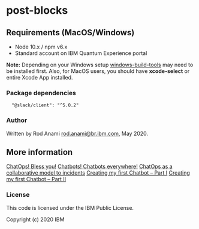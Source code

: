 # post-blocks

## Requirements (MacOS/Windows)

* Node 10.x / npm v6.x
* Standard account on IBM Quantum Experience portal

**Note:** Depending on your Windows setup [windows-build-tools](https://www.npmjs.com/package/windows-build-tools) may need to be installed first. Also, for MacOS users, you should have **xcode-select** or entire Xcode App installed.

### Package dependencies
```
  "@slack/client": "^5.0.2"
```

### Author
Written by Rod Anami <rod.anami@br.ibm.com>, May 2020.

## More information

[ChatOps! Bless you!](https://www.linkedin.com/pulse/chatops-bless-you-rod-anami/)
[Chatbots! Chatbots everywhere!](https://www.linkedin.com/pulse/chatbots-everywhere-rod-anami/)
[ChatOps as a collaborative model to incidents](https://www.linkedin.com/pulse/chatops-collaborative-model-incidents-rod-anami/)
[Creating my first Chatbot – Part I](https://www.linkedin.com/pulse/creating-my-first-chatbot-part-i-rod-anami/)
[Creating my first Chatbot – Part II](https://www.linkedin.com/pulse/creating-my-first-chatbot-part-ii-rod-anami/)

### License
This code is licensed under the IBM Public License.

Copyright (c) 2020 IBM
